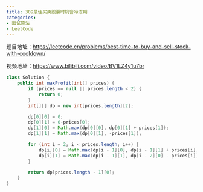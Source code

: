 ```yaml
---
title: 309最佳买卖股票时机含冷冻期
categories:
- 面试算法
- LeetCode
---
```


题目地址：https://leetcode.cn/problems/best-time-to-buy-and-sell-stock-with-cooldown/

视频地址：https://www.bilibili.com/video/BV1LZ4y1u7br

```java
class Solution {
    public int maxProfit(int[] prices) {
        if (prices == null || prices.length < 2) {
            return 0;
        }
        int[][] dp = new int[prices.length][2];

        dp[0][0] = 0;
        dp[0][1] = 0-prices[0];
        dp[1][0] = Math.max(dp[0][0], dp[0][1] + prices[1]);
        dp[1][1] = Math.max(dp[0][1], -prices[1]);

        for (int i = 2; i < prices.length; i++) {
            dp[i][0] = Math.max(dp[i - 1][0], dp[i - 1][1] + prices[i]);
            dp[i][1] = Math.max(dp[i - 1][1], dp[i - 2][0] - prices[i]);
        }

        return dp[prices.length - 1][0];
    }
}
```

